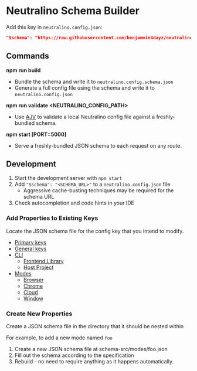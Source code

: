# Neutralino Schema Builder

Add this key in `neutralino.config.json`:

```json
"$schema": "https://raw.githubusercontent.com/benjammin4dayz/neutralino-schema/refs/heads/main/dist/neutralino.config.schema.json"
```

## Commands

**npm run build**

-   Bundle the schema and write it to `neutralino.config.schema.json`
-   Generate a full config file using the schema and write it to `neutralino.config.json`

**npm run validate <NEUTRALINO_CONFIG_PATH>**

-   Use [AJV](https://github.com/ajv-validator/ajv) to validate a local Neutralino config file against a freshly-bundled schema.

**npm start [PORT=5000]**

-   Serve a freshly-bundled JSON schema to each request on any route.

## Development

1. Start the development server with `npm start`
2. Add `"$schema": "<SCHEMA_URL>"` to a `neutralino.config.json` file
    - Aggressive cache-busting techniques may be required for the schema URL
3. Check autocompletion and code hints in your IDE

### Add Properties to Existing Keys

Locate the JSON schema file for the config key that you intend to modify.

-   [Primary keys](./schema-src/primary.json)
-   [General keys](./schema-src/general.json)
-   [CLI](./schema-src/cli/cli.json)
    -   [Frontend Library](./schema-src/cli/frontendLibrary.json)
    -   [Host Project](./schema-src/cli/hostProject.json)
-   [Modes](./schema-src/modes/modes.json)
    -   [Browser](./schema-src/modes/browser.json)
    -   [Chrome](./schema-src/modes/chrome.json)
    -   [Cloud](./schema-src/modes/cloud.json)
    -   [Window](./schema-src/modes/window.json)

### Create New Properties

Create a JSON schema file in the directory that it should be nested within

For example, to add a new mode named `foo`

1. Create a new JSON schema file at schema-src/modes/foo.json
2. Fill out the schema according to the specification
3. Rebuild - no need to require anything as it happens automatically.
